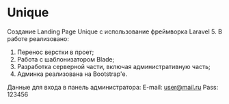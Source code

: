 # Unique

Создание Landing Page Unique с использование фреймворка Laravel 5.
В работе реализовано:
1. Перенос верстки в проет;
2. Работа с шаблонизатором Blade;
3. Разработка серверной части, включая административную часть;
4. Админка реализована на Bootstrap'e.


Данные для входа в панель администратора:
E-mail: user@mail.ru
Pass: 123456